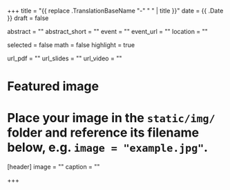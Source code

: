 +++
title = "{{ replace .TranslationBaseName "-" " " | title }}"
date = {{ .Date }}
draft = false

abstract = ""
abstract_short = ""
event = ""
event_url = ""
location = ""

selected = false
math = false
highlight = true

url_pdf = ""
url_slides = ""
url_video = ""

# Featured image
# Place your image in the `static/img/` folder and reference its filename below, e.g. `image = "example.jpg"`.
[header]
image = ""
caption = ""

+++
